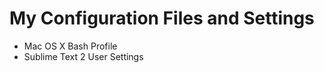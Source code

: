 My Configuration Files and Settings
===================

* Mac OS X Bash Profile
* Sublime Text 2 User Settings
